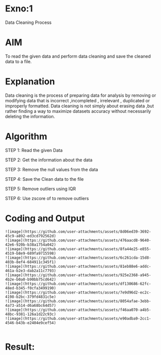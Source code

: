# Exno:1
Data Cleaning Process

# AIM
To read the given data and perform data cleaning and save the cleaned data to a file.

# Explanation
Data cleaning is the process of preparing data for analysis by removing or modifying data that is incorrect ,incompleted , irrelevant , duplicated or improperly formatted. Data cleaning is not simply about erasing data ,but rather finding a way to maximize datasets accuracy without necessarily deleting the information.

# Algorithm
STEP 1: Read the given Data

STEP 2: Get the information about the data

STEP 3: Remove the null values from the data

STEP 4: Save the Clean data to the file

STEP 5: Remove outliers using IQR

STEP 6: Use zscore of to remove outliers

# Coding and Output
```
![image](https://github.com/user-attachments/assets/8d06ed39-3692-45c9-a892-ed3cd792562d)
![image](https://github.com/user-attachments/assets/476aacd8-9640-42e6-920b-b38a1754a042)
![image](https://github.com/user-attachments/assets/8fa44e25-e855-4519-b8e9-689fa9715598)
![image](https://github.com/user-attachments/assets/6c261cda-15d8-403b-8ef4-684911c345f1)
![image](https://github.com/user-attachments/assets/81eb88e6-addc-461a-b2e3-dab2a11c7793)
![image](https://github.com/user-attachments/assets/925e2368-a945-4b2e-b0a0-b90bb75cd642)
![image](https://github.com/user-attachments/assets/df130686-62fc-48ed-b345-f0cfa3499190)
![image](https://github.com/user-attachments/assets/7e9d96d2-ec2c-4198-b2bc-379fd4831c5e)
![image](https://github.com/user-attachments/assets/8054afae-3ebb-4a73-a514-d6a68bc64d57)
![image](https://github.com/user-attachments/assets/f46aa070-a4b5-48bc-9381-126a1d22c93c)
![image](https://github.com/user-attachments/assets/e90adba9-2cc1-4546-b43b-e2404e9cef54)


```
            
# Result:

         
